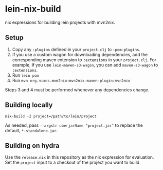 lein-nix-build
===============

nix expressions for building lein projects with mvn2nix.

Setup
------

1. Copy any `:plugins` defined in your `project.clj` to `:pom-plugins`.
2. If you use a custom wagon for downloading dependencies, add the corresponding
   maven extension to `:extensions` in your `project.clj`. For example, if you
   use `lein-maven-s3-wagon`, you can add `maven-s3-wagon` to `:extensions`.
3. Run `lein pom`
4. Run `mvn org.nixos.mvn2nix:mvn2nix-maven-plugin:mvn2nix`

Steps 3 and 4 must be performed whenever any dependencies change.

Building locally
-----------------

`nix-build -I project=/path/to/lein/project`

As needed, pass `--argstr uberjarName "project.jar"` to replace the default,
`*-standalone.jar`.

Building on hydra
------------------

Use the `release.nix` in this repository as the nix expression for evaluation.
Set the `project` input to a checkout of the project you want to build.
